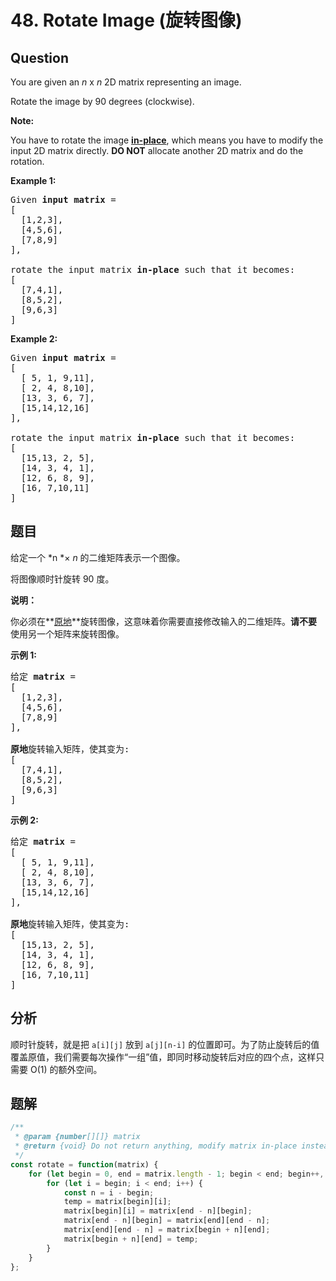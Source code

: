 # 48. Rotate Image (旋转图像)

## Question

You are given an _n_ x _n_ 2D matrix representing an image.

Rotate the image by 90 degrees (clockwise).

**Note:**

You have to rotate the image [**in-place**](https://en.wikipedia.org/wiki/In-place_algorithm), which means you have to modify the input 2D matrix directly. **DO NOT** allocate another 2D matrix and do the rotation.

**Example 1:**

<pre>Given <strong>input matrix</strong> = 
[
  [1,2,3],
  [4,5,6],
  [7,8,9]
],

rotate the input matrix <strong>in-place</strong> such that it becomes:
[
  [7,4,1],
  [8,5,2],
  [9,6,3]
]
</pre>

**Example 2:**

<pre>Given <strong>input matrix</strong> =
[
  [ 5, 1, 9,11],
  [ 2, 4, 8,10],
  [13, 3, 6, 7],
  [15,14,12,16]
], 

rotate the input matrix <strong>in-place</strong> such that it becomes:
[
  [15,13, 2, 5],
  [14, 3, 4, 1],
  [12, 6, 8, 9],
  [16, 7,10,11]
]
</pre>

## 题目

给定一个 *n *× *n* 的二维矩阵表示一个图像。

将图像顺时针旋转 90 度。

**说明：**

你必须在**[原地](https://baike.baidu.com/item/%E5%8E%9F%E5%9C%B0%E7%AE%97%E6%B3%95)**旋转图像，这意味着你需要直接修改输入的二维矩阵。**请不要**使用另一个矩阵来旋转图像。

**示例 1:**

<pre>给定 <strong>matrix</strong> = 
[
  [1,2,3],
  [4,5,6],
  [7,8,9]
],

<strong>原地</strong>旋转输入矩阵，使其变为:
[
  [7,4,1],
  [8,5,2],
  [9,6,3]
]
</pre>

**示例 2:**

<pre>给定 <strong>matrix</strong> =
[
  [ 5, 1, 9,11],
  [ 2, 4, 8,10],
  [13, 3, 6, 7],
  [15,14,12,16]
], 

<strong>原地</strong>旋转输入矩阵，使其变为:
[
  [15,13, 2, 5],
  [14, 3, 4, 1],
  [12, 6, 8, 9],
  [16, 7,10,11]
]
</pre>

## 分析

顺时针旋转，就是把 `a[i][j]` 放到 `a[j][n-i]` 的位置即可。为了防止旋转后的值覆盖原值，我们需要每次操作“一组”值，即同时移动旋转后对应的四个点，这样只需要 O(1) 的额外空间。

## 题解

```javascript
/**
 * @param {number[][]} matrix
 * @return {void} Do not return anything, modify matrix in-place instead.
 */
const rotate = function(matrix) {
    for (let begin = 0, end = matrix.length - 1; begin < end; begin++, end--) {
        for (let i = begin; i < end; i++) {
            const n = i - begin;
            temp = matrix[begin][i];
            matrix[begin][i] = matrix[end - n][begin];
            matrix[end - n][begin] = matrix[end][end - n];
            matrix[end][end - n] = matrix[begin + n][end];
            matrix[begin + n][end] = temp;
        }
    }
};
```
